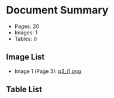 # Document Summary

- Pages: 20
- Images: 1
- Tables: 0

## Image List

- Image 1 (Page 3): [p3_i1.png](pdf_images/p3_i1.png)

## Table List

